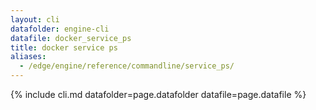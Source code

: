 ```yaml
---
layout: cli
datafolder: engine-cli
datafile: docker_service_ps
title: docker service ps
aliases:
  - /edge/engine/reference/commandline/service_ps/
---
```

<!--
This page is automatically generated from Docker's source code. If you want to
suggest a change to the text that appears here, open a ticket or pull request
in the source repository on GitHub:

https://github.com/docker/cli
-->

{% include cli.md datafolder=page.datafolder datafile=page.datafile %}
